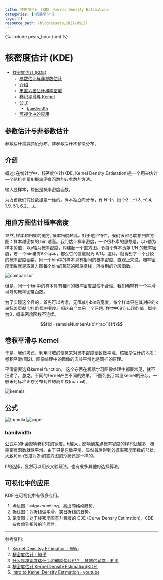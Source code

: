 ```yaml
---
title: 核密度估计 (KDE, Kernel Density Estimation)
categories: ['机器学习']
tags: []
resource_path: /blog/assets/2021/09/27
---
```


{% include posts_hook.html %}

# 核密度估计 (KDE)

- [核密度估计 (KDE)](#核密度估计-kde)
  - [参数估计与非参数估计](#参数估计与非参数估计)
  - [介绍](#介绍)
  - [用直方图估计概率密度](#用直方图估计概率密度)
  - [卷积平滑与 Kernel](#卷积平滑与-kernel)
  - [公式](#公式)
    - [bandwidth](#bandwidth)
  - [可视化中的应用](#可视化中的应用)

## 参数估计与非参数估计

参数估计需要预设分布，非参数估计不预设分布。

## 介绍

概述: 在统计学中，核密度估计(KDE, Kernel Density Estimation)是一个用来估计一个随机变量的概率密度函数的非参数的方法。

输入是样本，输出是概率密度函数。

为方便我们假设数据是一维的。样本独立同分布，有 N 个，如 (-2.1, -1.3, -0.4, 1.9, 5.1, 6.2, ...)。

## 用直方图估计概率密度

显然, 样本越密集的地方, 概率密度越高。对于这种特性，我们很容易联想到直方图：样本越密集的 bin 越高。我们估计概率密度，一个很朴素的思想是，以x轴为样本的值，以y轴为概率密度，构建起一个直方图。令每个样本贡献 1/N 的概率密度，若一个bin里有6个样本，那么它的高度就为 6/N。这样，就得到了一个分段的概率密度函数，同一个bin中的样本具有相同的概率密度。直观上来说，概率密度函数就是取直方图每个bin的顶部的那段横线，所得到的分段函数。

![comparison]({{page.resource_path}}/comparison.png)

但是，同一个bin中的样本具有相同的概率密度显然不合理。我们希望有一个平滑可导的概率密度函数。

为了实现这个目的，首先可以考虑，无限减小bin的宽度，每个样本只在其对应的x坐标处贡献 1/N 的概率密度。但这会产生另一个问题: 样本中没有出现的值，概率为0，概率密度函数不连续。

$$f(x)=sampleNumberAt(x)\frac{1}{N}$$


## 卷积平滑与 Kernel

于是，我们考虑，利用邻域的信息来对概率密度函数做平滑。核密度估计的本质：卷积平滑(图2)。图像处理中的图像的去噪平滑也是同样的原理。

平滑需要选择kernel function， 这个东西在机器学习图像处理中都很常见，就不细讲了。总之，不同的kernel产生不同的效果。下图列出了常见kernel的形状。一般采用标准正态分布对应的高斯核(normal)。

![kernels]({{page.resource_path}}/kernels.jpg)

## 公式

![formula]({{page.resource_path}}/formula.jpg)
![paper]({{page.resource_path}}/paper.jpg)

### bandwidth

公式中的h会影响卷积核的宽度。h越大，影响到某点概率密度的样本就越多，概率密度函数就越平滑。由于只是在做平滑，显然最后得到的概率密度函数的形状，大致和bin宽度为2h的直方图的形状还是一样的。

h的选择，显然可以用交叉验证法。也有很多其他的选择算法。

## 可视化中的应用

KDE 在可视化中有很多应用。
1. 点线图：edge-bundling，突出网络的趋势。
2. 折线图：对折线做平滑，突出折线的趋势。
3. 密度图：对于线密度图有升级版的 CDE (Curve Density Estimation)，CDE 有考虑到折线的连续性。

---

参考资料:

1. [Kernel Densitsy Estimation - Wiki](https://en.wikipedia.org/wiki/Kernel_density_estimation)
2. [核密度估计 - 知乎](https://zhuanlan.zhihu.com/p/39962383)
3. [什么是核密度估计？如何感性认识？ - 慧航的回答 - 知乎](https://www.zhihu.com/question/27301358/answer/105267357)
4. [核密度估计 Kernel Density Estimation(KDE)](https://blog.csdn.net/unixtch/article/details/78556499/?)
5. [Intro to Kernel Density Estimation - youtube](https://www.youtube.com/watch?v=x5zLaWT5KPs&t=368s)